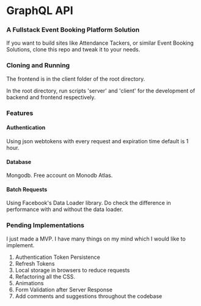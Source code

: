 # GraphQL API
### A Fullstack Event Booking Platform Solution

If you want to build sites like Attendance Tackers, or similar Event Booking Solutions, clone this repo and tweak it to your needs.

### Cloning and Running

The frontend is in the client folder of the root directory.

In the root directory, run scripts 'server' and 'client' for the development of backend and frontend respectively.

### Features

#### Authentication
Using json webtokens with every request and expiration time default is 1 hour.

#### Database
Mongodb. Free account on Monodb Atlas.

#### Batch Requests
Using Facebook's Data Loader library. Do check the difference in performance with and without the data loader.

### Pending Implementations

I just made a MVP. I have many things on my mind which I would like to implement.

1. Authentication Token Persistence
2. Refresh Tokens
3. Local storage in browsers to reduce requests
4. Refactoring all the CSS.
5. Animations
6. Form Validation after Server Response
7. Add comments and suggestions throughout the codebase


